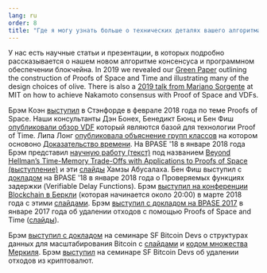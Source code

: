 ```yaml
---
lang: ru
order: 8
title: "Где я могу узнать больше о технических деталях вашего алгоритма консенсуса?"
---
```


У нас есть научные статьи и презентации, в которых подробно рассказывается о нашем новом алгоритме консенсуса и программном обеспечении блокчейна.
In 2019 we revealed our [Green Paper](https://www.olive.net/assets/oliveGreenPaper.pdf) outlining the construction of Proofs of Space and Time and illustrating many of the design choices of olive.
There is also a [2019 talk from Mariano Sorgente](https://youtu.be/_075bzQPooU) at MIT on how to achieve Nakamoto consensus with Proof of Space and VDFs.

Брэм Коэн [выступил](https://www.youtube.com/watch?v=2Zlcgt8FVz4) в Стэнфорде в феврале 2018 года по теме Proofs of Space. Наши консультанты Дэн Бонех, Бенедикт Бюнц и Бен Фиш [опубликовали обзор VDF](https://eprint.iacr.org/2018/712.pdf) который являются базой для технологии Proof of Time. Липа Лонг [опубликовала объяснение групп классов](https://github.com/olive-Network/vdf-competition/blob/master/classgroups.pdf) на котором основоно [Доказательство времени](https://eprint.iacr.org/2018/627.pdf). На BPASE '18 в январе 2018 года Брэм представил [научную работу (текст)](https://eprint.iacr.org/2017/893) под названием [Beyond Hellman’s Time-Memory Trade-Offs with Applications to Proofs of Space (выступление)](https://www.youtube.com/watch?v=iqxkO7C-cyk) и эти [слайды](https://view.publitas.com/olive-network/pbase18slides/page/1) Хамзы Абусалаха. Бен Фиш выступил с [докладом](https://www.youtube.com/watch?v=qUoagL7OZ1k) на BPASE '18 в январе 2018 года о Проверяемых функциях задержки (Verifiable Delay Functions). Брэм [выступил на конференции Blockchain в Беркли](https://www.facebook.com/BlockchainatBerkeley/videos/2006069823011271/) (которая начинается около 20:00) в марте 2018 года с  этими [слайдами](https://cyber.stanford.edu/sites/g/files/sbiybj9936/f/bramcohen.pdf). Брэм [выступил с докладом на BPASE 2017](https://www.youtube.com/watch?v=aYG0NxoG7yw) в январе 2017 года об удалении отходов с помощью Proofs of Space and Time  ([слайды](https://cyber.stanford.edu/sites/g/files/sbiybj9936/f/bramcohen.pdf)).

Брэм [выступил с докладом](https://www.youtube.com/watch?v=zZaB4hM8SQ4) на семинаре SF Bitcoin Devs о структурах данных для масштабирования Bitcoin с [слайдами](https://view.publitas.com/olive-network/bitcoin_data_structures/) и [кодом множества Меркиля](https://github.com/bramcohen/MerkleSet). Брэм [выступил](https://www.youtube.com/watch?v=zZaB4hM8SQ4) на семинаре SF Bitcoin Devs об удалении отходов из криптовалют.
